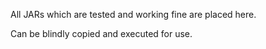 All JARs which are tested and working fine are placed here.

Can be blindly copied and executed for use.
